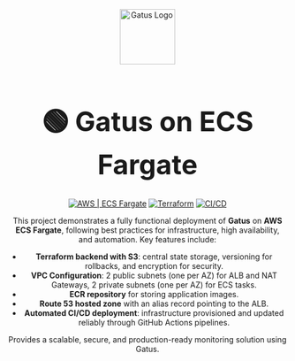 <div align="center">
  <img width="100" height="100" alt="Gatus Logo" src="https://github.com/user-attachments/assets/bb670d76-1282-4bad-a9e9-4190d9f43410" />
  
  <h1 style="font-size: 3.5em;">🟢 Gatus on ECS Fargate</h1>


[![AWS | ECS Fargate](https://img.shields.io/badge/Cloud-AWS-FF9900?logo=amazon-aws)]()
[![Terraform](https://img.shields.io/badge/IaC-Terraform-623CE4?logo=terraform)]()
[![CI/CD](https://img.shields.io/badge/CI/CD-GitHub_Actions-2088FF?logo=github-actions)]()

This project demonstrates a fully functional deployment of **Gatus** on **AWS ECS Fargate**, following best practices for infrastructure, high availability, and automation. Key features include:

- **Terraform backend with S3**: central state storage, versioning for rollbacks, and encryption for security.
- **VPC Configuration**: 2 public subnets (one per AZ) for ALB and NAT Gateways, 2 private subnets (one per AZ) for ECS tasks.
- **ECR repository** for storing application images.
- **Route 53 hosted zone** with an alias record pointing to the ALB.
- **Automated CI/CD deployment**: infrastructure provisioned and updated reliably through GitHub Actions pipelines.

Provides a scalable, secure, and production-ready monitoring solution using Gatus.
